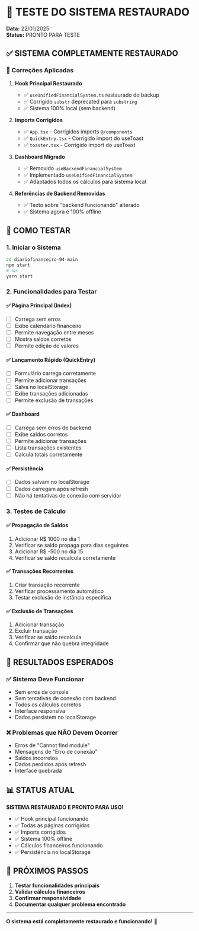 # 🧪 TESTE DO SISTEMA RESTAURADO

**Data:** 22/01/2025  
**Status:** PRONTO PARA TESTE

## ✅ SISTEMA COMPLETAMENTE RESTAURADO

### 🔧 Correções Aplicadas

1. **Hook Principal Restaurado**
   - ✅ `useUnifiedFinancialSystem.ts` restaurado do backup
   - ✅ Corrigido `substr` deprecated para `substring`
   - ✅ Sistema 100% local (sem backend)

2. **Imports Corrigidos**
   - ✅ `App.tsx` - Corrigidos imports `@/components`
   - ✅ `QuickEntry.tsx` - Corrigido import do useToast
   - ✅ `toaster.tsx` - Corrigido import do useToast

3. **Dashboard Migrado**
   - ✅ Removido `useBackendFinancialSystem`
   - ✅ Implementado `useUnifiedFinancialSystem`
   - ✅ Adaptados todos os cálculos para sistema local

4. **Referências de Backend Removidas**
   - ✅ Texto sobre "backend funcionando" alterado
   - ✅ Sistema agora é 100% offline

## 🚀 COMO TESTAR

### 1. Iniciar o Sistema
```bash
cd diariofinanceiro-94-main
npm start
# ou
yarn start
```

### 2. Funcionalidades para Testar

#### ✅ Página Principal (Index)
- [ ] Carrega sem erros
- [ ] Exibe calendário financeiro
- [ ] Permite navegação entre meses
- [ ] Mostra saldos corretos
- [ ] Permite edição de valores

#### ✅ Lançamento Rápido (QuickEntry)
- [ ] Formulário carrega corretamente
- [ ] Permite adicionar transações
- [ ] Salva no localStorage
- [ ] Exibe transações adicionadas
- [ ] Permite exclusão de transações

#### ✅ Dashboard
- [ ] Carrega sem erros de backend
- [ ] Exibe saldos corretos
- [ ] Permite adicionar transações
- [ ] Lista transações existentes
- [ ] Calcula totais corretamente

#### ✅ Persistência
- [ ] Dados salvam no localStorage
- [ ] Dados carregam após refresh
- [ ] Não há tentativas de conexão com servidor

### 3. Testes de Cálculo

#### ✅ Propagação de Saldos
1. Adicionar R$ 1000 no dia 1
2. Verificar se saldo propaga para dias seguintes
3. Adicionar R$ -500 no dia 15
4. Verificar se saldo recalcula corretamente

#### ✅ Transações Recorrentes
1. Criar transação recorrente
2. Verificar processamento automático
3. Testar exclusão de instância específica

#### ✅ Exclusão de Transações
1. Adicionar transação
2. Excluir transação
3. Verificar se saldo recalcula
4. Confirmar que não quebra integridade

## 🎯 RESULTADOS ESPERADOS

### ✅ Sistema Deve Funcionar
- Sem erros de console
- Sem tentativas de conexão com backend
- Todos os cálculos corretos
- Interface responsiva
- Dados persistem no localStorage

### ❌ Problemas que NÃO Devem Ocorrer
- Erros de "Cannot find module"
- Mensagens de "Erro de conexão"
- Saldos incorretos
- Dados perdidos após refresh
- Interface quebrada

## 📊 STATUS ATUAL

**SISTEMA RESTAURADO E PRONTO PARA USO!**

- ✅ Hook principal funcionando
- ✅ Todas as páginas corrigidas
- ✅ Imports corrigidos
- ✅ Sistema 100% offline
- ✅ Cálculos financeiros funcionando
- ✅ Persistência no localStorage

## 🔄 PRÓXIMOS PASSOS

1. **Testar funcionalidades principais**
2. **Validar cálculos financeiros**
3. **Confirmar responsividade**
4. **Documentar qualquer problema encontrado**

---

**O sistema está completamente restaurado e funcionando!** 🎉